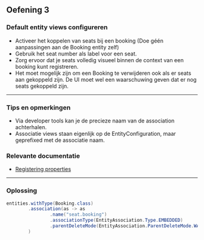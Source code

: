 ## Oefening 3
### Default entity views configureren
        
* Activeer het koppelen van seats bij een booking (Doe géén aanpassingen aan de Booking entity zelf)
* Gebruik het seat number als label voor een seat. 
* Zorg ervoor dat je seats volledig visueel binnen de context van een booking kunt registreren. 
* Het moet mogelijk zijn om een Booking te verwijderen ook als er seats aan gekoppeld zijn. 
De UI moet wel een waarschuwing geven dat er nog seats gekoppeld zijn.

   
----
### Tips en opmerkingen
* Via developer tools kan je de precieze naam van de association achterhalen.
* Associatie views staan eigenlijk op de EntityConfiguration, maar geprefixed met de associatie naam.

### Relevante documentatie

*  [Registering properties](https://across-docs.foreach.be/across-site/production/entity-module/3.2.0/customizing-entities/entity-properties.html)
----

### Oplossing

```java
entities.withType(Booking.class)
        .association(as -> as
                .name("seat.booking")
                .associationType(EntityAssociation.Type.EMBEDDED)
                .parentDeleteMode(EntityAssociation.ParentDeleteMode.WARN)
        )
```